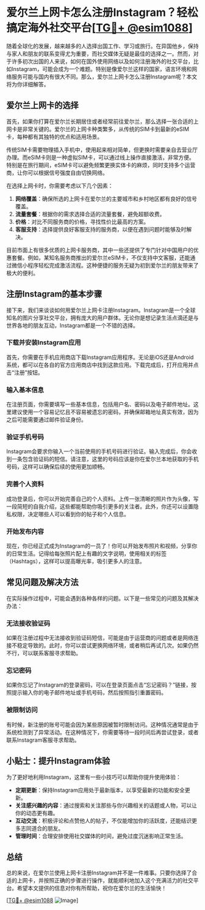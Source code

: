 # 爱尔兰上网卡怎么注册Instagram？轻松搞定海外社交平台[[TG💪+ @esim1088](https://t.me/s/esim1088)]

随着全球化的发展，越来越多的人选择出国工作、学习或旅行。在异国他乡，保持与家人和朋友的联系变得尤为重要，而社交媒体无疑是最佳的选择之一。然而，对于许多初次出国的人来说，如何在国外使用网络以及如何注册海外的社交平台，比如Instagram，可能会成为一个难题。特别是像爱尔兰这样的国家，语言环境和网络服务可能与国内有很大不同。那么，爱尔兰上网卡怎么注册Instagram呢？本文将为你详细解答。

## 爱尔兰上网卡的选择

首先，如果你打算在爱尔兰长期居住或者经常前往爱尔兰，那么选择一张合适的上网卡是非常关键的。爱尔兰的上网卡种类繁多，从传统的SIM卡到最新的eSIM卡，每种都有其独特的优点和适用场景。

传统SIM卡需要物理插入手机中，使用起来相对简单，但更换时需要亲自去营业厅办理。而eSIM卡则是一种虚拟SIM卡，可以通过线上操作直接激活，非常方便。特别是在旅行期间，eSIM卡可以避免频繁更换实体卡的麻烦，同时支持多个运营商，让你可以根据信号强度自由切换网络。

在选择上网卡时，你需要考虑以下几个因素：

1. **网络覆盖**：确保所选的上网卡在爱尔兰的主要城市和乡村地区都有良好的信号覆盖。
2. **流量套餐**：根据你的需求选择合适的流量套餐，避免超额收费。
3. **价格**：对比不同服务商的价格，寻找性价比最高的方案。
4. **客服支持**：选择提供良好客服支持的服务商，以便在遇到问题时能够及时解决。

目前市面上有很多优质的上网卡服务商，其中一些还提供了专门针对中国用户的优惠套餐。例如，某知名服务商推出的爱尔兰eSIM卡，不仅支持中文客服，还能通过微信小程序轻松完成激活流程。这种便捷的服务无疑为初到爱尔兰的朋友带来了极大的便利。

## 注册Instagram的基本步骤

接下来，我们来谈谈如何用爱尔兰上网卡注册Instagram。Instagram是一个全球知名的图片分享社交平台，拥有庞大的用户群体。无论你是想记录生活点滴还是与世界各地的朋友互动，Instagram都是一个不错的选择。

### 下载并安装Instagram应用

首先，你需要在手机应用商店下载Instagram应用程序。无论是iOS还是Android系统，都可以在各自的官方应用商店中找到这款应用。下载完成后，打开应用并点击“注册”按钮。

### 输入基本信息

在注册页面，你需要填写一些基本信息，包括用户名、密码以及电子邮件地址。这里建议使用一个容易记忆且不容易被遗忘的密码，并确保邮箱地址真实有效，因为之后可能需要通过邮件验证身份。

### 验证手机号码

Instagram会要求你输入一个当前使用的手机号码进行验证。输入完成后，你会收到一条包含验证码的短信。请注意，这里的号码应该是你在爱尔兰本地获取的手机号码，这样可以确保后续的使用更加顺畅。

### 完善个人资料

成功登录后，你可以开始完善自己的个人资料。上传一张清晰的照片作为头像，写一段简短的自我介绍，这些都能帮助你吸引更多的关注者。此外，你还可以设置隐私权限，决定哪些人可以看到你的帖子和个人信息。

### 开始发布内容

现在，你已经正式成为Instagram的一员了！你可以开始发布照片和视频，分享你的日常生活。记得给每张照片配上有趣的文字说明，使用相关的标签（Hashtags），这样可以提高曝光率，吸引更多人的注意。

## 常见问题及解决方法

在实际操作过程中，可能会遇到各种各样的问题。以下是一些常见的问题及其解决办法：

### 无法接收验证码

如果在注册过程中无法接收到验证码短信，可能是由于运营商的问题或者是网络连接不稳定导致的。此时，你可以尝试更换网络环境，或者稍后再试几次。如果仍然不行，可以联系客服寻求帮助。

### 忘记密码

如果你忘记了Instagram的登录密码，可以在登录页面点击“忘记密码？”链接，按照提示输入你的电子邮件地址或手机号码，然后按照指引重置密码。

### 被限制访问

有时候，新注册的账号可能会因为某些原因被暂时限制访问。这种情况通常是由于系统检测到了异常活动。在这种情况下，你需要等待一段时间后再尝试登录，或者联系Instagram客服寻求帮助。

## 小贴士：提升Instagram体验

为了更好地利用Instagram，这里有一些小技巧可以帮助你提升使用体验：

- **定期更新**：保持Instagram应用处于最新版本，以享受最新的功能和安全更新。
- **关注感兴趣的内容**：通过搜索和关注那些与你兴趣相关的话题或人物，可以让你的动态更有趣。
- **互动交流**：积极评论和点赞他人的帖子，不仅能增加你的活跃度，还能结识更多志同道合的朋友。
- **管理时间**：合理安排使用社交媒体的时间，避免过度沉迷影响正常生活。

## 总结

总的来说，在爱尔兰使用上网卡注册Instagram并不是一件难事。只要你选择了合适的上网卡，并按照正确的步骤进行操作，就能顺利地加入这个充满活力的社交平台。希望本文提供的信息对你有所帮助，祝你在爱尔兰的生活愉快！

[[TG💪+ @esim1088](https://t.me/s/esim1088) ![Image](https://i.postimg.cc/4NQfJmqS/Snipaste-2025-05-13-00-14-12.png)]